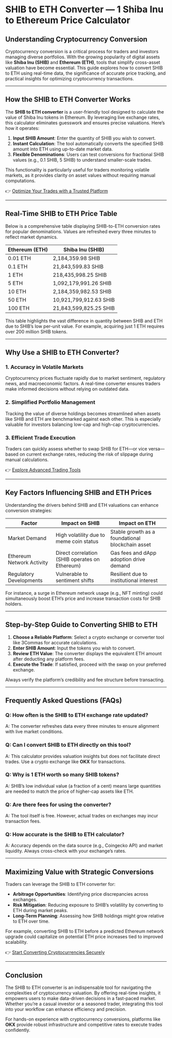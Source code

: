 # SHIB to ETH Converter — 1 Shiba Inu to Ethereum Price Calculator  

## Understanding Cryptocurrency Conversion  

Cryptocurrency conversion is a critical process for traders and investors managing diverse portfolios. With the growing popularity of digital assets like **Shiba Inu (SHIB)** and **Ethereum (ETH)**, tools that simplify cross-asset valuation have become essential. This guide explores how to convert SHIB to ETH using real-time data, the significance of accurate price tracking, and practical insights for optimizing cryptocurrency transactions.  

---

## How the SHIB to ETH Converter Works  

The **SHIB to ETH converter** is a user-friendly tool designed to calculate the value of Shiba Inu tokens in Ethereum. By leveraging live exchange rates, this calculator eliminates guesswork and ensures precise valuations. Here’s how it operates:  

1. **Input SHIB Amount**: Enter the quantity of SHIB you wish to convert.  
2. **Instant Calculation**: The tool automatically converts the specified SHIB amount into ETH using up-to-date market data.  
3. **Flexible Denominations**: Users can test conversions for fractional SHIB values (e.g., 0.1 SHIB, 5 SHIB) to understand smaller-scale trades.  

This functionality is particularly useful for traders monitoring volatile markets, as it provides clarity on asset values without requiring manual computations.  

👉 [Optimize Your Trades with a Trusted Platform](https://bit.ly/okx-bonus)  

---

## Real-Time SHIB to ETH Price Table  

Below is a comprehensive table displaying SHIB-to-ETH conversion rates for popular denominations. Values are refreshed every three minutes to reflect market dynamics.  

| Ethereum (ETH) | Shiba Inu (SHIB) |  
|----------------|------------------|  
| 0.01 ETH       | 2,184,359.98 SHIB |  
| 0.1 ETH        | 21,843,599.83 SHIB |  
| 1 ETH          | 218,435,998.25 SHIB |  
| 5 ETH          | 1,092,179,991.26 SHIB |  
| 10 ETH         | 2,184,359,982.53 SHIB |  
| 50 ETH         | 10,921,799,912.63 SHIB |  
| 100 ETH        | 21,843,599,825.25 SHIB |  

This table highlights the vast difference in quantity between SHIB and ETH due to SHIB’s low per-unit value. For example, acquiring just 1 ETH requires over 200 million SHIB tokens.  

---

## Why Use a SHIB to ETH Converter?  

### 1. **Accuracy in Volatile Markets**  
Cryptocurrency prices fluctuate rapidly due to market sentiment, regulatory news, and macroeconomic factors. A real-time converter ensures traders make informed decisions without relying on outdated data.  

### 2. **Simplified Portfolio Management**  
Tracking the value of diverse holdings becomes streamlined when assets like SHIB and ETH are benchmarked against each other. This is especially valuable for investors balancing low-cap and high-cap cryptocurrencies.  

### 3. **Efficient Trade Execution**  
Traders can quickly assess whether to swap SHIB for ETH—or vice versa—based on current exchange rates, reducing the risk of slippage during manual calculations.  

👉 [Explore Advanced Trading Tools](https://bit.ly/okx-bonus)  

---

## Key Factors Influencing SHIB and ETH Prices  

Understanding the drivers behind SHIB and ETH valuations can enhance conversion strategies:  

| **Factor**               | **Impact on SHIB** | **Impact on ETH** |  
|--------------------------|--------------------|-------------------|  
| Market Demand            | High volatility due to meme coin status | Stable growth as a foundational blockchain asset |  
| Ethereum Network Activity | Direct correlation (SHIB operates on Ethereum) | Gas fees and dApp adoption drive demand |  
| Regulatory Developments  | Vulnerable to sentiment shifts | Resilient due to institutional interest |  

For instance, a surge in Ethereum network usage (e.g., NFT minting) could simultaneously boost ETH’s price and increase transaction costs for SHIB holders.  

---

## Step-by-Step Guide to Converting SHIB to ETH  

1. **Choose a Reliable Platform**: Select a crypto exchange or converter tool like 3Commas for accurate calculations.  
2. **Enter SHIB Amount**: Input the tokens you wish to convert.  
3. **Review ETH Value**: The converter displays the equivalent ETH amount after deducting any platform fees.  
4. **Execute the Trade**: If satisfied, proceed with the swap on your preferred exchange.  

Always verify the platform’s credibility and fee structure before transacting.  

---

## Frequently Asked Questions (FAQs)  

### Q: How often is the SHIB to ETH exchange rate updated?  
A: The converter refreshes data every three minutes to ensure alignment with live market conditions.  

### Q: Can I convert SHIB to ETH directly on this tool?  
A: This calculator provides valuation insights but does not facilitate direct trades. Use a crypto exchange like **OKX** for transactions.  

### Q: Why is 1 ETH worth so many SHIB tokens?  
A: SHIB’s low individual value (a fraction of a cent) means large quantities are needed to match the price of higher-cap assets like ETH.  

### Q: Are there fees for using the converter?  
A: The tool itself is free. However, actual trades on exchanges may incur transaction fees.  

### Q: How accurate is the SHIB to ETH calculator?  
A: Accuracy depends on the data source (e.g., Coingecko API) and market liquidity. Always cross-check with your exchange’s rates.  

---

## Maximizing Value with Strategic Conversions  

Traders can leverage the SHIB to ETH converter for:  
- **Arbitrage Opportunities**: Identifying price discrepancies across exchanges.  
- **Risk Mitigation**: Reducing exposure to SHIB’s volatility by converting to ETH during market peaks.  
- **Long-Term Planning**: Assessing how SHIB holdings might grow relative to ETH over time.  

For example, converting SHIB to ETH before a predicted Ethereum network upgrade could capitalize on potential ETH price increases tied to improved scalability.  

👉 [Start Converting Cryptocurrencies Securely](https://bit.ly/okx-bonus)  

---

## Conclusion  

The SHIB to ETH converter is an indispensable tool for navigating the complexities of cryptocurrency valuation. By offering real-time insights, it empowers users to make data-driven decisions in a fast-paced market. Whether you’re a casual investor or a seasoned trader, integrating this tool into your workflow can enhance efficiency and precision.  

For hands-on experience with cryptocurrency conversions, platforms like **OKX** provide robust infrastructure and competitive rates to execute trades confidently.